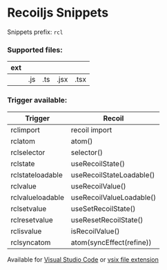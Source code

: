 # Recoiljs Snippets

Snippets prefix: `rcl`

### Supported files:

| ext |     |     |      |      |
| --- | --- | --- | ---- | ---- |
|     | .js | .ts | .jsx | .tsx |

### Trigger available:

| Trigger          | Recoil                   |
| ---------------- | ------------------------ |
| rclimport        | recoil import            |
| rclatom          | atom()                   |
| rclselector      | selector()               |
| rclstate         | useRecoilState()         |
| rclstateloadable | useRecoilStateLoadable() |
| rclvalue         | useRecoilValue()         |
| rclvalueloadable | useRecoilValueLoadable() |
| rclsetvalue      | useSetRecoilState()      |
| rclresetvalue    | useResetRecoilState()    |
| rclisvalue       | isRecoilValue()          |
| rclsyncatom      | atom(syncEffect(refine)) |

Available for [Visual Studio Code](https://marketplace.visualstudio.com/items?itemName=recoiljs-snippets.recoiljs-snippets) or [vsix file extension](https://github.com/JohanZasada/recoiljs-snippets/releases/download/v0.3.0/recoiljs-snippets-0.3.0.vsix)
